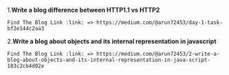 
1.**Write a blog difference between HTTP1.1 vs HTTP2**
   
    Find The Blog Link :link: => https://medium.com/@arun72453/day-1-task-bf2e144c2aa3

2.**Write a blog about objects and its internal representation in javascript**
   
    Find The Blog Link :link: => https://medium.com/@arun72453/2-write-a-blog-about-objects-and-its-internal-representation-in-java-script-183c2cb4d02e
